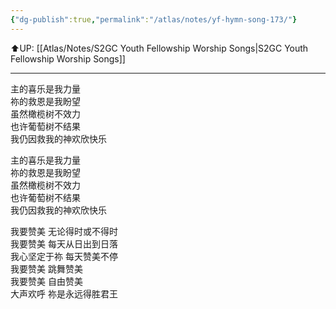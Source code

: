 ```yaml
---
{"dg-publish":true,"permalink":"/atlas/notes/yf-hymn-song-173/"}
---
```


⬆️UP: [[Atlas/Notes/S2GC Youth Fellowship Worship Songs\|S2GC Youth Fellowship Worship Songs]]

---

主的喜乐是我力量  
祢的救恩是我盼望  
虽然橄榄树不效力  
也许葡萄树不结果  
我仍因救我的神欢欣快乐  
  
主的喜乐是我力量  
祢的救恩是我盼望  
虽然橄榄树不效力  
也许葡萄树不结果  
我仍因救我的神欢欣快乐  
  
我要赞美 无论得时或不得时  
我要赞美 每天从日出到日落  
我心坚定于祢 每天赞美不停  
我要赞美 跳舞赞美  
我要赞美 自由赞美  
大声欢呼 祢是永远得胜君王